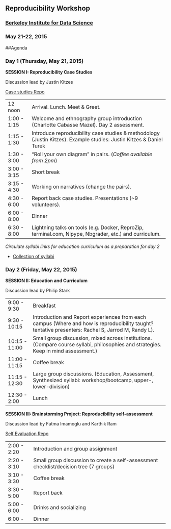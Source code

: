 ## Reproducibility Workshop

### [Berkeley Institute for Data Science](http://bids.berkeley.edu/about/directions-and-travel)

### May 21-22, 2015


##Agenda

### Day 1 (Thursday, May 21, 2015)

**SESSION I: Reproducibility Case Studies**

Discussion lead by Justin Kitzes

[Case studies Repo](https://github.com/BIDS/repro-case-studies)

|        |     |
|--------|-----|
|12 noon   |Arrival. Lunch. Meet & Greet.   |
|1:00 - 1:15  |Welcome and ethnography group introduction (Charlotte Cabasse Mazel). Day 2 assessment.|
|1:15 - 1:30  |Introduce reproducibility case studies & methodology (Justin Kitzes). Example studies: Justin Kitzes & Daniel Turek|
|1:30 - 3:00 |“Roll your own diagram” in pairs. (*Coffee available from 2pm*) |
|3:00 - 3:15 |Short break|
|3:15 - 4:30 |Working on narratives (change the pairs).|
|4:30 - 6:00|Report back case studies. Presentations (~9 volunteers).|
|6:00 - 8:00 |Dinner|
|6:30 - 8:00|Lightning talks on tools (e.g. Docker, ReproZip, terminal.com, Nipype, Nbgrader, etc.) and curriculum.|

*Circulate syllabi links for education curriculum as a preparation for day 2*

* [Collection of syllabi](https://drive.google.com/open?id=1GqFWRh390MISdPX-v3aT1KM87IAHOWMLsAEuVlkCF68&authuser=0)


### Day 2 (Friday, May 22, 2015)

**SESSION II: Education and Curriculum**

Discussion lead by Philip Stark

|        |     |
|--------|-----|
|9:00 - 9:30  | Breakfast |
|9:30 - 10:15  | Introduction and Report experiences from each campus (Where and how is reproducibility taught? tentative presenters: Rachel S, Jarrod M, Randy L).|
|10:15 - 11:00 | Small group discussion, mixed across institutions. (Compare course syllabi, philosophies and strategies. Keep in mind assessment.)|
|11:00 - 11:15 | Coffee break|
|11:15 - 12:30| Large group discussions. (Education, Assessment, Synthesized syllabi: workshop/bootcamp, upper-, lower-division)|
|12:30 - 2:00| Lunch |

**SESSION III: Brainstorming Project: Reproducibility self-assessment**

Discussion lead by Fatma Imamoglu and Karthik Ram

[Self Evaluation Repo](https://github.com/BIDS/reproducibility-wg/blob/master/self_eval/self-eval.md)

|        |     |
|--------|-----|
|2:00 - 2:20  | Introduction and group assignment|
|2:20 - 3:10  | Small group discussion to create a self-assessment checklist/decision tree (7 groups) |
|3:10 - 3:30  | Coffee break |
|3:30 - 5:00  | Report back |
|5:00 - 6:00  | Drinks and socializing |
|6:00 -       | Dinner  |
